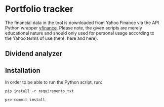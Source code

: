# Portfolio tracker
The financial data in the tool is downloaded from Yahoo Finance via the API Python wrapper [yfinance](https://github.com/ranaroussi/yfinance). Please note, the given scripts are merely educational nature and should only used for personal usage according to the Yahoo terms of use (here, here and here).

## Dividend analyzer

## Installation
In order to be able to run the Python script, run:

`pip install -r requirements.txt`

`pre-commit install`
